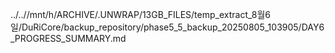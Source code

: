 ../..//mnt/h/ARCHIVE/.UNWRAP/13GB_FILES/temp_extract_8월6일/DuRiCore/backup_repository/phase5_5_backup_20250805_103905/DAY6_PROGRESS_SUMMARY.md